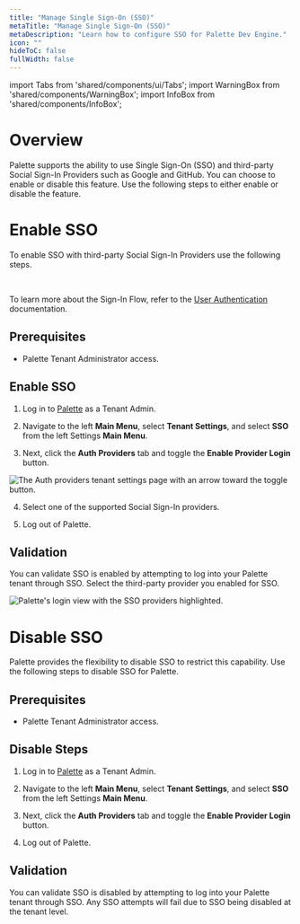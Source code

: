 ```yaml
---
title: "Manage Single Sign-On (SSO)"
metaTitle: "Manage Single Sign-On (SSO)"
metaDescription: "Learn how to configure SSO for Palette Dev Engine."
icon: ""
hideToC: false
fullWidth: false
---
```


import Tabs from 'shared/components/ui/Tabs';
import WarningBox from 'shared/components/WarningBox';
import InfoBox from 'shared/components/InfoBox';

# Overview

Palette supports the ability to use Single Sign-On (SSO) and third-party Social Sign-In Providers such as Google and GitHub. You can choose to enable or disable this feature. Use the following steps to either enable or disable the feature. 

# Enable SSO

To enable SSO with third-party Social Sign-In Providers use the following steps.

<br />


<InfoBox>

To learn more about the Sign-In Flow, refer to the [User Authentication](/user-management/user-authentication#signinflow) documentation.

</InfoBox>


## Prerequisites

* Palette Tenant Administrator access.


## Enable SSO

1. Log in to [Palette](https://console.spectrocloud.com) as a Tenant Admin.


2. Navigate to the left **Main Menu**, select **Tenant Settings**, and select **SSO** from the left Settings **Main Menu**.


3. Next, click the **Auth Providers** tab and toggle the **Enable Provider Login** button.


  ![The Auth providers tenant settings page with an arrow toward the toggle button.](/devx_manage-dev-engine_sso_display-oidc-page.png)


4. Select one of the supported Social Sign-In providers.


5. Log out of Palette.


## Validation

You can validate SSO is enabled by attempting to log into your Palette tenant through SSO. Select the third-party provider you enabled for SSO.


![Palette's login view with the SSO providers highlighted.](/devx_manage-dev-engine_sso_palette-login-view.png)


# Disable SSO

Palette provides the flexibility to disable SSO  to restrict this capability. Use the following steps to disable SSO for Palette.


## Prerequisites

* Palette Tenant Administrator access.



## Disable Steps

1. Log in to [Palette](https://console.spectrocloud.com) as a Tenant Admin.


2. Navigate to the left **Main Menu**, select **Tenant Settings**, and select **SSO** from the left Settings **Main Menu**.


3. Next, click the **Auth Providers** tab and toggle the **Enable Provider Login** button.


4. Log out of Palette.


## Validation

You can validate SSO is disabled by attempting to log into your Palette tenant through SSO. Any SSO attempts will fail due to SSO being disabled at the tenant level.



